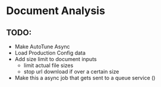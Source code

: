# Document Analysis

## TODO:

- Make AutoTune Async
- Load Production Config data
- Add size limit to document inputs
    - limit actual file sizes
    - stop url download if over a certain size
- Make this a async job that gets sent to a queue service ()
